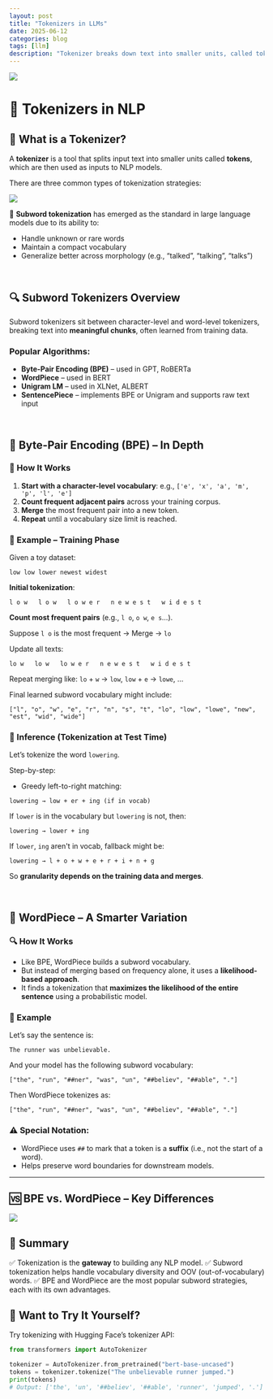 ```yaml
---
layout: post
title: "Tokenizers in LLMs"
date: 2025-06-12
categories: blog
tags: [llm]
description: "Tokenizer breaks down text into smaller units, called tokens, which can be words, subwords, or even individual characters"
---
```


<img src="{{ '/poster/tokenizer.png' | relative_url }}">


# 🧠 Tokenizers in NLP

## 📍 What is a Tokenizer?

A **tokenizer** is a tool that splits input text into smaller units called **tokens**, which are then used as inputs to NLP models.

There are three common types of tokenization strategies:

<img src="{{ '/images/tokenizer_p1.png' | relative_url }}">

🔑 **Subword tokenization** has emerged as the standard in large language models due to its ability to:

* Handle unknown or rare words
* Maintain a compact vocabulary
* Generalize better across morphology (e.g., “talked”, “talking”, “talks”)


<br>


## 🔍 Subword Tokenizers Overview

Subword tokenizers sit between character-level and word-level tokenizers, breaking text into **meaningful chunks**, often learned from training data.

### Popular Algorithms:

* **Byte-Pair Encoding (BPE)** – used in GPT, RoBERTa
* **WordPiece** – used in BERT
* **Unigram LM** – used in XLNet, ALBERT
* **SentencePiece** – implements BPE or Unigram and supports raw text input


<br>


## 🔧 Byte-Pair Encoding (BPE) – In Depth

### 🧪 How It Works

1. **Start with a character-level vocabulary**: e.g., `['e', 'x', 'a', 'm', 'p', 'l', 'e']`
2. **Count frequent adjacent pairs** across your training corpus.
3. **Merge** the most frequent pair into a new token.
4. **Repeat** until a vocabulary size limit is reached.

### 🧾 Example – Training Phase

Given a toy dataset:

```
low low lower newest widest
```

**Initial tokenization**:

```
l o w   l o w   l o w e r   n e w e s t   w i d e s t
```

**Count most frequent pairs** (e.g., `l o`, `o w`, `e s`...).

Suppose `l o` is the most frequent → Merge → `lo`

Update all texts:

```
lo w   lo w   lo w e r   n e w e s t   w i d e s t
```

Repeat merging like: `lo` + `w` → `low`, `low` + `e` → `lowe`, ...

Final learned subword vocabulary might include:

```
["l", "o", "w", "e", "r", "n", "s", "t", "lo", "low", "lowe", "new", "est", "wid", "wide"]
```



### 🧰 Inference (Tokenization at Test Time)

Let’s tokenize the word `lowering`.

Step-by-step:

* Greedy left-to-right matching:

```
lowering → low + er + ing (if in vocab)
```

If `lower` is in the vocabulary but `lowering` is not, then:

```
lowering → lower + ing
```

If `lower`, `ing` aren't in vocab, fallback might be:

```
lowering → l + o + w + e + r + i + n + g
```

So **granularity depends on the training data and merges**.


<br>

## 🤖 WordPiece – A Smarter Variation

### 🔍 How It Works

* Like BPE, WordPiece builds a subword vocabulary.
* But instead of merging based on frequency alone, it uses a **likelihood-based approach**.
* It finds a tokenization that **maximizes the likelihood of the entire sentence** using a probabilistic model.

### 🧾 Example

Let’s say the sentence is:

```
The runner was unbelievable.
```

And your model has the following subword vocabulary:

```
["the", "run", "##ner", "was", "un", "##believ", "##able", "."]
```

Then WordPiece tokenizes as:

```
["the", "run", "##ner", "was", "un", "##believ", "##able", "."]
```

### ⚠️ Special Notation:

* WordPiece uses `##` to mark that a token is a **suffix** (i.e., not the start of a word).
* Helps preserve word boundaries for downstream models.

---

## 🆚 BPE vs. WordPiece – Key Differences

<img src="{{ '/images/tokenizer_p2.png' | relative_url }}">

## 🏁 Summary

✅ Tokenization is the **gateway** to building any NLP model.
✅ Subword tokenization helps handle vocabulary diversity and OOV (out-of-vocabulary) words.
✅ BPE and WordPiece are the most popular subword strategies, each with its own advantages.



## 🚀 Want to Try It Yourself?

Try tokenizing with Hugging Face’s tokenizer API:

```python
from transformers import AutoTokenizer

tokenizer = AutoTokenizer.from_pretrained("bert-base-uncased")
tokens = tokenizer.tokenize("The unbelievable runner jumped.")
print(tokens)
# Output: ['the', 'un', '##believ', '##able', 'runner', 'jumped', '.']
```
